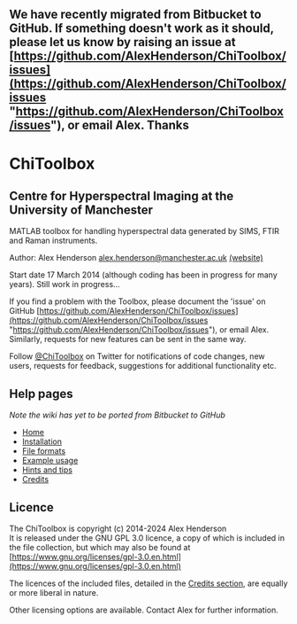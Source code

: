 ## We have recently migrated from Bitbucket to GitHub. If something doesn't work as it should, please let us know by raising an issue at [https://github.com/AlexHenderson/ChiToolbox/issues](https://github.com/AlexHenderson/ChiToolbox/issues "https://github.com/AlexHenderson/ChiToolbox/issues"), or email Alex. Thanks ##



# ChiToolbox #

## Centre for Hyperspectral Imaging at the University of Manchester ##


MATLAB toolbox for handling hyperspectral data generated by SIMS, FTIR and Raman instruments.

Author: Alex Henderson <alex.henderson@manchester.ac.uk> [(website)](http://alexhenderson.info/)

Start date 17 March 2014 (although coding has been in progress for many years). Still work in progress...

If you find a problem with the Toolbox, please document the 'issue' on GitHub [https://github.com/AlexHenderson/ChiToolbox/issues](https://github.com/AlexHenderson/ChiToolbox/issues "https://github.com/AlexHenderson/ChiToolbox/issues"), or email Alex. 
Similarly, requests for new features can be sent in the same way. 

Follow [@ChiToolbox](https://twitter.com/ChiToolbox) on Twitter for notifications of code changes, new users, requests for feedback, suggestions for additional functionality etc. 

## Help pages
*Note the wiki has yet to be ported from Bitbucket to GitHub*

- [Home](https://bitbucket.org/AlexHenderson/chitoolbox/wiki/Home)
- [Installation](https://bitbucket.org/AlexHenderson/chitoolbox/wiki/Installation)
- [File formats](https://bitbucket.org/AlexHenderson/chitoolbox/wiki/File-formats)
- [Example usage](https://bitbucket.org/AlexHenderson/chitoolbox/wiki/Examples)
- [Hints and tips](https://bitbucket.org/AlexHenderson/chitoolbox/wiki/Hints-and-tips)
- [Credits](https://bitbucket.org/AlexHenderson/chitoolbox/wiki/Credits)

## Licence
The ChiToolbox is copyright (c) 2014-2024 Alex Henderson   
It is released under the GNU GPL 3.0 licence, a copy of which is included in the file collection, but which may also be found at [https://www.gnu.org/licenses/gpl-3.0.en.html](https://www.gnu.org/licenses/gpl-3.0.en.html)

The licences of the included files, detailed in the [Credits section](Credits.md), are equally or more liberal in nature.  

Other licensing options are available. Contact Alex for further information. 
 